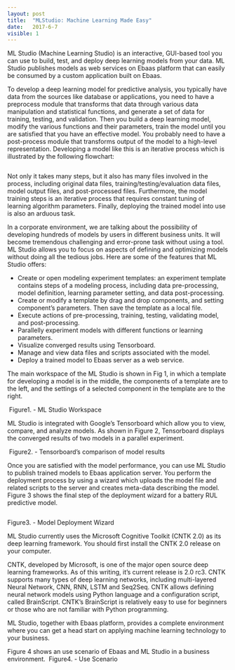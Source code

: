 ```yaml
---
layout: post
title:  "MLStudio: Machine Learning Made Easy"
date:   2017-6-7
visible: 1
---
```


<p class="intro"><span class="dropcap">M</span>L Studio (Machine Learning Studio) is an interactive, GUI-based tool you can use to build, test, and deploy deep learning models from your data. ML Studio publishes models as web services on Ebaas platform that can easily be consumed by a custom application built on Ebaas.</p>

To develop a deep learning model for predictive analysis, you typically have data from the sources like database or applications, you need to have a preprocess module that transforms that data through various data manipulation and statistical functions, and generate a set of data for training, testing, and validation. Then you build a deep learning model, modify the various functions and their parameters, train the model until you are satisfied that you have an effective model. You probably need to have a post-process module that transforms output of the model to a high-level representation. Developing a model like this is an iterative process which is illustrated by the following flowchart:

<img src="{{'/assets/img/2017-06-06-flowchart.png' | prepend: site.baseurl }}" alt="">

Not only it takes many steps, but it also has many files involved in the process, including original data files, training/testing/evaluation data files, model output files, and post-processed files. Furthermore, the model training steps is an iterative process that requires constant tuning of learning algorithm parameters. Finally, deploying the trained model into use is also an arduous task. 

In a corporate environment, we are talking about the possibility of developing hundreds of models by users in different business units. It will become tremendous challenging and error-prone task without using a tool.
ML Studio allows you to focus on aspects of defining and optimizing models without doing all the tedious jobs. Here are some of the features that ML Studio offers:

* Create or open modeling experiment templates: an experiment template contains steps of a modeling process, including data pre-processing, model definition, learning parameter setting, and data post-processing.
* Create or modify a template by drag and drop components, and setting component’s parameters. Then save the template as a local file.
* Execute actions of pre-processing, training, testing, validating model, and post-processing.
* Parallelly experiment models with different functions or learning parameters.
* Visualize converged results using Tensorboard.
* Manage and view data files and scripts associated with the model.
* Deploy a trained model to Ebaas server as a web service.

The main workspace of the ML Studio is shown in Fig 1, in which a template for developing a model is in the middle, the components of a template are to the left, and the settings of a selected component in the template are to the right.

<img src="{{'/assets/img/2017-06-06-Fig5.png' | prepend: site.baseurl }}" alt="">
Figure1. - ML Studio Workspace

ML Studio is integrated with Google’s Tensorboard which allow you to view, compare, and analyze models. As shown in Figure 2, Tensorboard displays the converged results of two models in a parallel experiment.

<img src="{{'/assets/img/2017-06-06-Fig6.png' | prepend: site.baseurl }}" alt="">
Figure2. - Tensorboard’s comparison of model results

Once you are satisfied with the model performance, you can use ML Studio to publish trained models to Ebaas application server. You perform the deployment process by using a wizard which uploads the model file and related scripts to the server and creates meta-data describing the model. Figure 3 shows the final step of the deployment wizard for a battery RUL predictive model.

<img src="{{'/assets/img/2017-06-06-Fig7.png' | prepend: site.baseurl }}" alt="">

Figure3. - Model Deployment Wizard

ML Studio currently uses the Microsoft Cognitive Toolkit (CNTK 2.0) as its deep learning framework. You should first install the CNTK 2.0 release on your computer. 

CNTK, developed by Microsoft, is one of the major open source deep learning frameworks. As of this writing, it’s current release is 2.0 rc3. CNTK supports many types of deep learning networks, including multi-layered Neural Network, CNN, RNN, LSTM and Seq2Seq. CNTK allows defining neural network models using Python language and a configuration script, called BrainScript. CNTK’s BrainScript is relatively easy to use for beginners or those who are not familiar with Python programming.

ML Studio, together with Ebaas platform, provides a complete environment where you can get a head start on applying machine learning technology to your business.

Figure 4 shows an use scenario of Ebaas and ML Studio in a business environment.
<img src="{{'/assets/img/2017-06-06-Fig10.png' | prepend: site.baseurl }}" alt="">
Figure4. - Use Scenario
